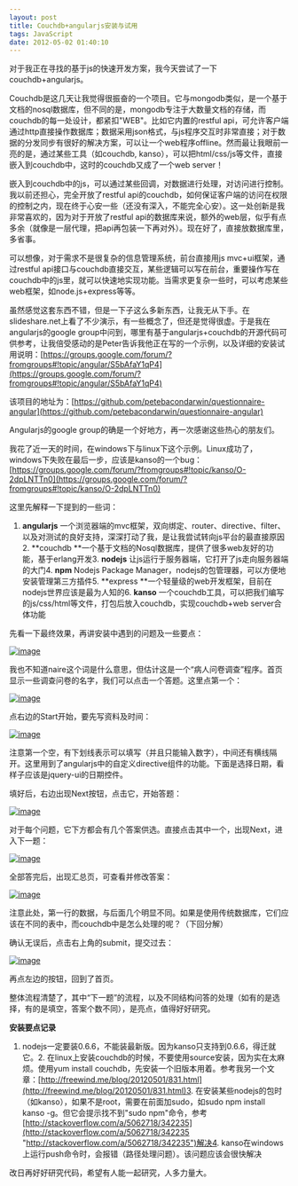 ```yaml
---
layout: post
title: Couchdb+angularjs安装与试用
tags: JavaScript
date: 2012-05-02 01:40:10
---
```


对于我正在寻找的基于js的快速开发方案，我今天尝试了一下couchdb+angularjs。

Couchdb是这几天让我觉得很振奋的一个项目。它与mongodb类似，是一个基于文档的nosql数据库，但不同的是，mongodb专注于大数量文档的存储，而couchdb的每一处设计，都紧扣"WEB"。比如它内置的restful api，可允许客户端通过http直接操作数据库；数据采用json格式，与js程序交互时非常直接；对于数据的分发同步有很好的解决方案，可以让一个web程序offline。然而最让我眼前一亮的是，通过某些工具（如couchdb, kanso），可以把html/css/js等文件，直接嵌入到couchdb中，这时的couchdb又成了一个web server！

嵌入到couchdb中的js，可以通过某些回调，对数据进行处理，对访问进行控制。我以前还担心，完全开放了restful api的couchdb，如何保证客户端的访问在权限的控制之内，现在终于心安一些（还没有深入，不能完全心安）。这一处创新是我非常喜欢的，因为对于开放了restful api的数据库来说，额外的web层，似乎有点多余（就像是一层代理，把api再包装一下再对外）。现在好了，直接放数据库里，多省事。

可以想像，对于需求不是很复杂的信息管理系统，前台直接用js mvc+ui框架，通过restful api接口与couchdb直接交互，某些逻辑可以写在前台，重要操作写在couchdb中的js里，就可以快速地实现功能。当需求更复杂一些时，可以考虑某些web框架，如node.js+express等等。

虽然感觉这套东西不错，但是一下子这么多新东西，让我无从下手。在slideshare.net上看了不少演示，有一些概念了，但还是觉得很虚。于是我在angularjs的google group中问到，哪里有基于angularjs+couchdb的开源代码可供参考，让我倍受感动的是Peter告诉我他正在写的一个示例，以及详细的安装试用说明：[https://groups.google.com/forum/?fromgroups#!topic/angular/S5bAfaY1qP4](https://groups.google.com/forum/?fromgroups#!topic/angular/S5bAfaY1qP4)

该项目的地址为：[https://github.com/petebacondarwin/questionnaire-angular](https://github.com/petebacondarwin/questionnaire-angular)

Angularjs的google group的确是一个好地方，再一次感谢这些热心的朋友们。

我花了近一天的时间，在windows下与linux下这个示例。Linux成功了，windows下失败在最后一步，应该是kanso的一个bug：[https://groups.google.com/forum/?fromgroups#!topic/kanso/O-2dpLNTTn0](https://groups.google.com/forum/?fromgroups#!topic/kanso/O-2dpLNTTn0)

这里先解释一下提到的一些词：

1.  **angularjs** 一个浏览器端的mvc框架，双向绑定、router、directive、filter、以及对测试的良好支持，深深打动了我，是让我尝试转向js平台的最直接原因2.  **couchdb **一个基于文档的Nosql数据库，提供了很多web友好的功能，基于erlang开发3.  **nodejs** 让js运行于服务器端，它打开了js走向服务器端的大门4.  **npm** Nodejs Package Manager，nodejs的包管理器，可以方便地安装管理第三方插件5.  **express **一个轻量级的web开发框架，目前在nodejs世界应该是最为人知的6.  **kanso** 一个couchdb工具，可以把我们编写的js/css/html等文件，打包后放入couchdb，实现couchdb+web server合体功能

先看一下最终效果，再讲安装中遇到的问题及一些要点：

[![image](http://freewind.me/wp-content/uploads/2012/05/image_thumb.png "image")](http://freewind.me/wp-content/uploads/2012/05/image.png)

我也不知道naire这个词是什么意思，但估计这是一个“病人问卷调查”程序。首页显示一些调查问卷的名字，我们可以点击一个答题。这里点第一个：

[![image](http://freewind.me/wp-content/uploads/2012/05/image_thumb1.png "image")](http://freewind.me/wp-content/uploads/2012/05/image1.png)

点右边的Start开始，要先写资料及时间：

[![image](http://freewind.me/wp-content/uploads/2012/05/image_thumb2.png "image")](http://freewind.me/wp-content/uploads/2012/05/image2.png)

注意第一个空，有下划线表示可以填写（并且只能输入数字），中间还有横线隔开。这里用到了angularjs中的自定义directive组件的功能。下面是选择日期，看样子应该是jquery-ui的日期控件。

填好后，右边出现Next按钮，点击它，开始答题：

[![image](http://freewind.me/wp-content/uploads/2012/05/image_thumb3.png "image")](http://freewind.me/wp-content/uploads/2012/05/image3.png)

对于每个问题，它下方都会有几个答案供选。直接点击其中一个，出现Next，进入下一题：

[![image](http://freewind.me/wp-content/uploads/2012/05/image_thumb4.png "image")](http://freewind.me/wp-content/uploads/2012/05/image4.png)

全部答完后，出现汇总页，可查看并修改答案：

[![image](http://freewind.me/wp-content/uploads/2012/05/image_thumb5.png "image")](http://freewind.me/wp-content/uploads/2012/05/image5.png)

注意此处，第一行的数据，与后面几个明显不同。如果是使用传统数据库，它们应该在不同的表中，而couchdb中是怎么处理的呢？（下回分解）

确认无误后，点击右上角的submit，提交过去：

[![image](http://freewind.me/wp-content/uploads/2012/05/image_thumb6.png "image")](http://freewind.me/wp-content/uploads/2012/05/image6.png)

再点左边的按钮，回到了首页。

整体流程清楚了，其中“下一题”的流程，以及不同结构问答的处理（如有的是选择，有的是填空，答案个数不同），是亮点，值得好好研究。

**安装要点记录**

1.  nodejs一定要装0.6.6，不能装最新版。因为kanso只支持到0.6.6，得迁就它。2.  在linux上安装couchdb的时候，不要使用source安装，因为实在太麻烦。使用yum install couchdb，先安装一个旧版本用着。参考我另一个文章：[http://freewind.me/blog/20120501/831.html](http://freewind.me/blog/20120501/831.html)3.  在安装某些nodejs的包时（如kanso），如果不是root，需要在前面加sudo，如sudo npm install kanso -g。但它会提示找不到"sudo npm"命令，参考[http://stackoverflow.com/a/5062718/342235](http://stackoverflow.com/a/5062718/342235 "http://stackoverflow.com/a/5062718/342235")解决4.  kanso在windows上运行push命令时，会报错（路径处理问题）。该问题应该会很快解决

改日再好好研究代码，希望有人能一起研究，人多力量大。
